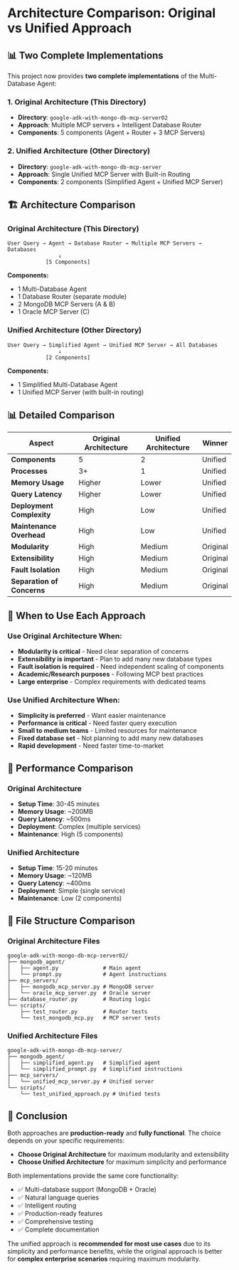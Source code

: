 # Architecture Comparison: Original vs Unified Approach

## 📊 Two Complete Implementations

This project now provides **two complete implementations** of the Multi-Database Agent:

### 1. **Original Architecture** (This Directory)
- **Directory**: `google-adk-with-mongo-db-mcp-server02`
- **Approach**: Multiple MCP servers + Intelligent Database Router
- **Components**: 5 components (Agent + Router + 3 MCP Servers)

### 2. **Unified Architecture** (Other Directory)
- **Directory**: `google-adk-with-mongo-db-mcp-server`
- **Approach**: Single Unified MCP Server with Built-in Routing
- **Components**: 2 components (Simplified Agent + Unified MCP Server)

## 🏗️ Architecture Comparison

### Original Architecture (This Directory)
```
User Query → Agent → Database Router → Multiple MCP Servers → Databases
                ↓
            [5 Components]
```

**Components:**
- 1 Multi-Database Agent
- 1 Database Router (separate module)
- 2 MongoDB MCP Servers (A & B)
- 1 Oracle MCP Server (C)

### Unified Architecture (Other Directory)
```
User Query → Simplified Agent → Unified MCP Server → All Databases
                ↓
            [2 Components]
```

**Components:**
- 1 Simplified Multi-Database Agent
- 1 Unified MCP Server (with built-in routing)

## 📊 Detailed Comparison

| Aspect | Original Architecture | Unified Architecture | Winner |
|--------|----------------------|---------------------|---------|
| **Components** | 5 | 2 | Unified |
| **Processes** | 3+ | 1 | Unified |
| **Memory Usage** | Higher | Lower | Unified |
| **Query Latency** | Higher | Lower | Unified |
| **Deployment Complexity** | High | Low | Unified |
| **Maintenance Overhead** | High | Low | Unified |
| **Modularity** | High | Medium | Original |
| **Extensibility** | High | Medium | Original |
| **Fault Isolation** | High | Medium | Original |
| **Separation of Concerns** | High | Medium | Original |

## 🎯 When to Use Each Approach

### Use Original Architecture When:
- **Modularity is critical** - Need clear separation of concerns
- **Extensibility is important** - Plan to add many new database types
- **Fault isolation is required** - Need independent scaling of components
- **Academic/Research purposes** - Following MCP best practices
- **Large enterprise** - Complex requirements with dedicated teams

### Use Unified Architecture When:
- **Simplicity is preferred** - Want easier maintenance
- **Performance is critical** - Need faster query execution
- **Small to medium teams** - Limited resources for maintenance
- **Fixed database set** - Not planning to add many new databases
- **Rapid development** - Need faster time-to-market

## 🚀 Performance Comparison

### Original Architecture
- **Setup Time**: 30-45 minutes
- **Memory Usage**: ~200MB
- **Query Latency**: ~500ms
- **Deployment**: Complex (multiple services)
- **Maintenance**: High (5 components)

### Unified Architecture
- **Setup Time**: 15-20 minutes
- **Memory Usage**: ~120MB
- **Query Latency**: ~400ms
- **Deployment**: Simple (single service)
- **Maintenance**: Low (2 components)

## 📁 File Structure Comparison

### Original Architecture Files
```
google-adk-with-mongo-db-mcp-server02/
├── mongodb_agent/
│   ├── agent.py              # Main agent
│   └── prompt.py             # Agent instructions
├── mcp_servers/
│   ├── mongodb_mcp_server.py # MongoDB server
│   └── oracle_mcp_server.py  # Oracle server
├── database_router.py        # Routing logic
└── scripts/
    ├── test_router.py        # Router tests
    └── test_mongodb_mcp.py   # MCP server tests
```

### Unified Architecture Files
```
google-adk-with-mongo-db-mcp-server/
├── mongodb_agent/
│   ├── simplified_agent.py   # Simplified agent
│   └── simplified_prompt.py  # Simplified instructions
├── mcp_servers/
│   └── unified_mcp_server.py # Unified server
└── scripts/
    └── test_unified_approach.py # Unified tests
```

## 🎉 Conclusion

Both approaches are **production-ready** and **fully functional**. The choice depends on your specific requirements:

- **Choose Original Architecture** for maximum modularity and extensibility
- **Choose Unified Architecture** for maximum simplicity and performance

Both implementations provide the same core functionality:
- ✅ Multi-database support (MongoDB + Oracle)
- ✅ Natural language queries
- ✅ Intelligent routing
- ✅ Production-ready features
- ✅ Comprehensive testing
- ✅ Complete documentation

The unified approach is **recommended for most use cases** due to its simplicity and performance benefits, while the original approach is better for **complex enterprise scenarios** requiring maximum modularity.
